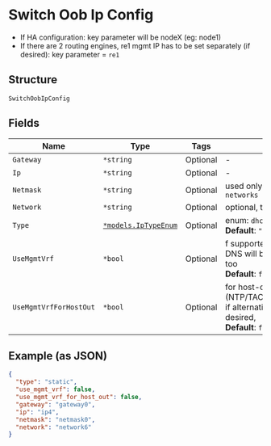 
# Switch Oob Ip Config

- If HA configuration: key parameter will be nodeX (eg: node1)
- If there are 2 routing engines, re1 mgmt IP has to be set separately (if desired): key parameter = `re1`

## Structure

`SwitchOobIpConfig`

## Fields

| Name | Type | Tags | Description |
|  --- | --- | --- | --- |
| `Gateway` | `*string` | Optional | - |
| `Ip` | `*string` | Optional | - |
| `Netmask` | `*string` | Optional | used only if `subnet` is not specified in `networks` |
| `Network` | `*string` | Optional | optional, the network to be used for mgmt |
| `Type` | [`*models.IpTypeEnum`](../../doc/models/ip-type-enum.md) | Optional | enum: `dhcp`, `static`<br>**Default**: `"dhcp"` |
| `UseMgmtVrf` | `*bool` | Optional | f supported on the platform. If enabled, DNS will be using this routing-instance, too<br>**Default**: `false` |
| `UseMgmtVrfForHostOut` | `*bool` | Optional | for host-out traffic (NTP/TACPLUS/RADIUS/SYSLOG/SNMP), if alternative source network/ip is desired,<br>**Default**: `false` |

## Example (as JSON)

```json
{
  "type": "static",
  "use_mgmt_vrf": false,
  "use_mgmt_vrf_for_host_out": false,
  "gateway": "gateway0",
  "ip": "ip4",
  "netmask": "netmask0",
  "network": "network6"
}
```

